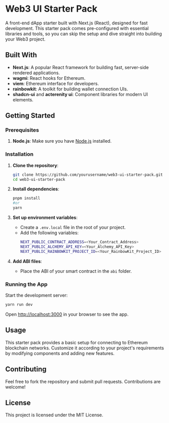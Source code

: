 
# Web3 UI Starter Pack

A front-end dApp starter built with Next.js (React), designed for fast development. This starter pack comes pre-configured with essential libraries and tools, so you can skip the setup and dive straight into building your Web3 project.

## Built With
- **Next.js**: A popular React framework for building fast, server-side rendered applications.
- **wagmi**: React hooks for Ethereum.
- **viem**: Ethereum interface for developers.
- **rainbowkit**: A toolkit for building wallet connection UIs.
- **shadcn-ui** and **acterenity ui**: Component libraries for modern UI elements.

## Getting Started

### Prerequisites
1. **Node.js**: Make sure you have [Node.js](https://nodejs.org/) installed.

### Installation

1. **Clone the repository**:
   ```bash
   git clone https://github.com/yourusername/web3-ui-starter-pack.git
   cd web3-ui-starter-pack
   ```

2. **Install dependencies**:
   ```bash
   pnpm install
   #or
   yarn
   ```

3. **Set up environment variables**:
   - Create a `.env.local` file in the root of your project.
   - Add the following variables:
     ```bash
     NEXT_PUBLIC_CONTRACT_ADDRESS=<Your_Contract_Address>
     NEXT_PUBLIC_ALCHEMY_API_KEY=<Your_Alchemy_API_Key>
     NEXT_PUBLIC_RAINBOWKIT_PROJECT_ID=<Your_RainbowKit_Project_ID>
     ```

4. **Add ABI files**:
   - Place the ABI of your smart contract in the `abi` folder.

### Running the App

Start the development server:
```bash
yarn run dev
```
Open [http://localhost:3000](http://localhost:3000) in your browser to see the app.

## Usage

This starter pack provides a basic setup for connecting to Ethereum blockchain networks. Customize it according to your project's requirements by modifying components and adding new features.

## Contributing

Feel free to fork the repository and submit pull requests. Contributions are welcome!

## License

This project is licensed under the MIT License.
